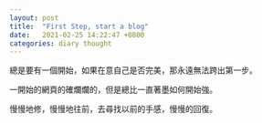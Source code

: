 ```yaml
---
layout: post
title:  "First Step, start a blog"
date:   2021-02-25 14:22:47 +0800
categories: diary thought
---
```


總是要有一個開始，如果在意自己是否完美，那永遠無法跨出第一步。

一開始的網頁的確爛爛的，但是總比一直著墨如何開始強。

慢慢地修，慢慢地往前，去尋找以前的手感，慢慢的回復。